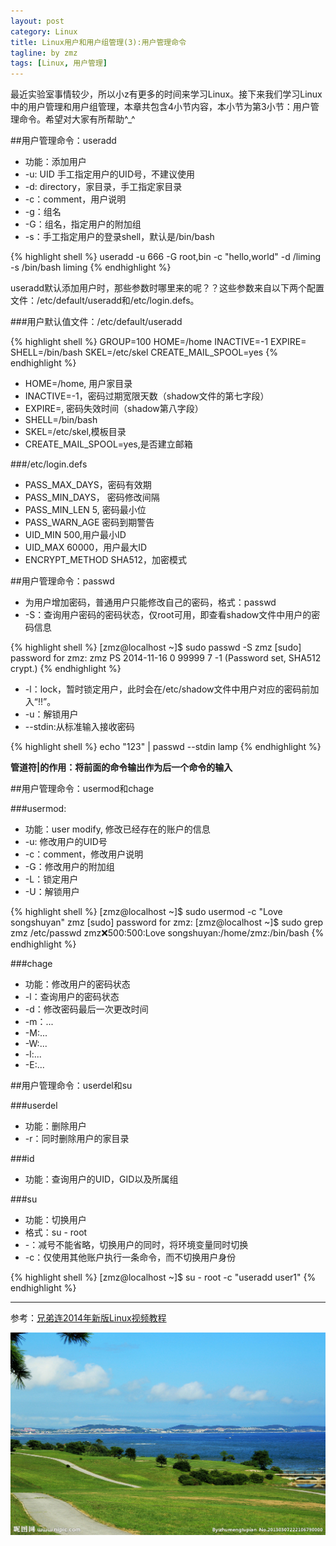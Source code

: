 ```yaml
---
layout: post
category: Linux
title: Linux用户和用户组管理(3):用户管理命令
tagline: by zmz
tags: [Linux, 用户管理]
---
```


最近实验室事情较少，所以小z有更多的时间来学习Linux。接下来我们学习Linux中的用户管理和用户组管理，本章共包含4小节内容，本小节为第3小节：用户管理命令。希望对大家有所帮助^_^

<!--more-->

##用户管理命令：useradd

+ 功能：添加用户
+ -u: UID 手工指定用户的UID号，不建议使用
+ -d: directory，家目录，手工指定家目录
+ -c：comment，用户说明
+ -g：组名
+ -G：组名，指定用户的附加组
+ -s：手工指定用户的登录shell，默认是/bin/bash

{% highlight shell %}
useradd -u 666 -G root,bin -c "hello,world" -d /liming -s /bin/bash liming
{% endhighlight %}

useradd默认添加用户时，那些参数时哪里来的呢？？这些参数来自以下两个配置文件：/etc/default/useradd和/etc/login.defs。

###用户默认值文件：/etc/default/useradd

{% highlight shell %}
GROUP=100
HOME=/home
INACTIVE=-1
EXPIRE=
SHELL=/bin/bash
SKEL=/etc/skel
CREATE_MAIL_SPOOL=yes
{% endhighlight %}

+ HOME=/home, 用户家目录
+ INACTIVE=-1，密码过期宽限天数（shadow文件的第七字段）
+ EXPIRE=, 密码失效时间（shadow第八字段）
+ SHELL=/bin/bash
+ SKEL=/etc/skel,模板目录
+ CREATE_MAIL_SPOOL=yes,是否建立邮箱

###/etc/login.defs
+ PASS_MAX_DAYS，密码有效期
+ PASS_MIN_DAYS， 密码修改间隔
+ PASS_MIN_LEN 5, 密码最小位
+ PASS_WARN_AGE 密码到期警告
+ UID_MIN 500,用户最小ID
+ UID_MAX 60000，用户最大ID
+ ENCRYPT_METHOD SHA512，加密模式

##用户管理命令：passwd

+ 为用户增加密码，普通用户只能修改自己的密码，格式：passwd
+ -S：查询用户密码的密码状态，仅root可用，即查看shadow文件中用户的密码信息

{% highlight shell %}
[zmz@localhost ~]$ sudo passwd -S zmz
[sudo] password for zmz: 
zmz PS 2014-11-16 0 99999 7 -1 (Password set, SHA512 crypt.)
{% endhighlight %}
	
+ -l：lock，暂时锁定用户，此时会在/etc/shadow文件中用户对应的密码前加入“!!”。
+ -u：解锁用户
+ --stdin:从标准输入接收密码

{% highlight shell %}
echo "123" | passwd --stdin lamp
{% endhighlight %}	
    
**管道符\|的作用：将前面的命令输出作为后一个命令的输入**
    
##用户管理命令：usermod和chage

###usermod:
+ 功能：user modify, 修改已经存在的账户的信息
+ -u: 修改用户的UID号
+ -c：comment，修改用户说明
+ -G：修改用户的附加组
+ -L：锁定用户
+ -U：解锁用户

{% highlight shell %}
[zmz@localhost ~]$ sudo usermod -c "Love songshuyan" zmz
[sudo] password for zmz: 
[zmz@localhost ~]$ sudo grep zmz /etc/passwd
zmz:x:500:500:Love     songshuyan:/home/zmz:/bin/bash
{% endhighlight %}

    
###chage
+ 功能：修改用户的密码状态
+ -l：查询用户的密码状态
+ -d：修改密码最后一次更改时间
+ -m：...
+ -M:...
+ -W:...
+ -l:...
+ -E:...

##用户管理命令：userdel和su

###userdel
+ 功能：删除用户
+ -r：同时删除用户的家目录

###id
+ 功能：查询用户的UID，GID以及所属组

###su
+ 功能：切换用户
+ 格式：su - root
+ -：减号不能省略，切换用户的同时，将环境变量同时切换
+ -c：仅使用其他账户执行一条命令，而不切换用户身份

{% highlight shell %}
[zmz@localhost ~]$ su - root -c "useradd user1"
{% endhighlight %}	

***

参考：[兄弟连2014年新版Linux视频教程](http://bbs.lampbrother.net/read-htm-tid-161465.html)

![vim logo](/img/user_group_manage.jpg)